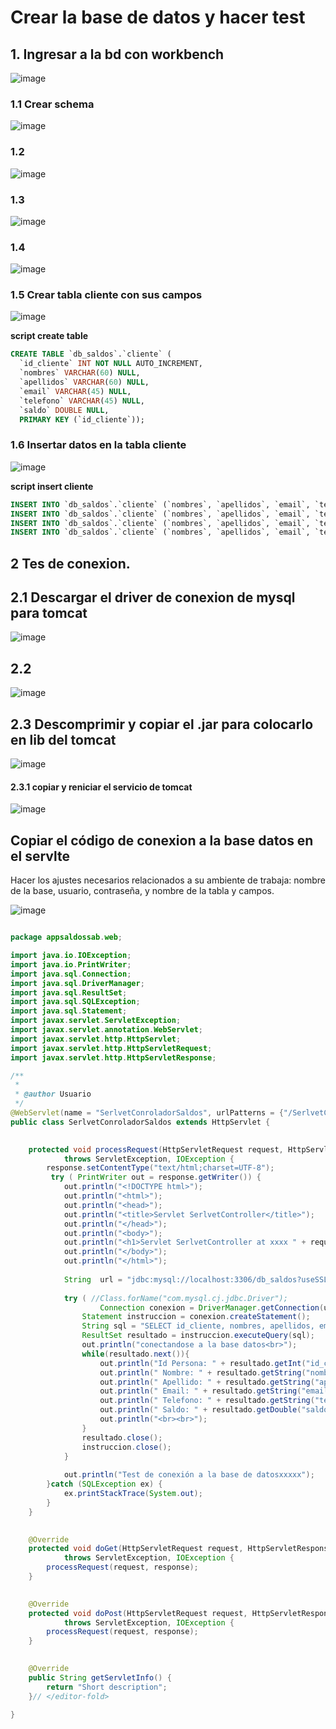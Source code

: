 # Crear la base de datos y hacer test

## 1. Ingresar a la bd con workbench

![image](https://user-images.githubusercontent.com/31961588/192118542-1fa1a037-ef85-480b-a78e-b63ff18547d8.png)

### 1.1 Crear schema

![image](https://user-images.githubusercontent.com/31961588/192118567-9ea37c01-e91d-4429-b919-78fc032f2473.png)

### 1.2

![image](https://user-images.githubusercontent.com/31961588/192118585-6f5d9181-8350-412a-9fdd-915ff28935cc.png)

### 1.3

![image](https://user-images.githubusercontent.com/31961588/192118617-79e2d1ff-e0d5-42e3-bd8f-15624b89e2a2.png)


### 1.4

![image](https://user-images.githubusercontent.com/31961588/192118637-a56b101d-a944-4d57-8b95-5df71f87ccd0.png)

### 1.5 Crear tabla cliente con sus campos

![image](https://user-images.githubusercontent.com/31961588/192118681-90bfe70f-eb7c-4c1e-9e24-df4828c81fcf.png)

**script create table**
```Sql
CREATE TABLE `db_saldos`.`cliente` (
  `id_cliente` INT NOT NULL AUTO_INCREMENT,
  `nombres` VARCHAR(60) NULL,
  `apellidos` VARCHAR(60) NULL,
  `email` VARCHAR(45) NULL,
  `telefono` VARCHAR(45) NULL,
  `saldo` DOUBLE NULL,
  PRIMARY KEY (`id_cliente`));
  ```

### 1.6 Insertar datos en la tabla cliente

![image](https://user-images.githubusercontent.com/31961588/192118766-a67baec1-66ab-4ca8-ae8a-fbd73dce1f7c.png)

**script insert cliente**
```Sql
INSERT INTO `db_saldos`.`cliente` (`nombres`, `apellidos`, `email`, `telefono`, `saldo`) VALUES ('Camilo Ernesto', 'Rodriguez Moreno', 'crodrigr@gmail.com', '323444', '1000');
INSERT INTO `db_saldos`.`cliente` (`nombres`, `apellidos`, `email`, `telefono`, `saldo`) VALUES ('Maria Celilna', 'Torres Serrano', 'mtorres@gmail.com', '38858585', '2000');
INSERT INTO `db_saldos`.`cliente` (`nombres`, `apellidos`, `email`, `telefono`, `saldo`) VALUES ('Juan Carlos', 'Camargo Perez', 'jcamargo@gmail.com', '48484', '3000');
INSERT INTO `db_saldos`.`cliente` (`nombres`, `apellidos`, `email`, `telefono`, `saldo`) VALUES ('Diego Fernando', 'Rangel  Guzman', 'drangel@gmail.com', '48848448', '4000');
```

## 2 Tes de conexion. 

## 2.1 Descargar el driver de conexion de mysql para tomcat

![image](https://user-images.githubusercontent.com/31961588/192119260-32ccb644-3b40-4448-83ab-45b7c931aa21.png)

## 2.2 

![image](https://user-images.githubusercontent.com/31961588/192119290-a5712aac-0ffe-4ac6-83e2-74d36e5bceac.png)

## 2.3 Descomprimir y copiar el .jar para colocarlo en lib del tomcat

![image](https://user-images.githubusercontent.com/31961588/192119323-2612be67-7181-4b05-a68f-59348aa65ab5.png)

#### 2.3.1 copiar y reniciar el servicio de tomcat

![image](https://user-images.githubusercontent.com/31961588/192119353-20b43ff9-c70c-4715-8243-822276994d51.png)


## Copiar el código de conexion a la base datos en el servlte

Hacer los ajustes necesarios relacionados a su ambiente de trabaja: nombre de la base, usuario, contraseña, y nombre de la tabla y campos. 

![image](https://user-images.githubusercontent.com/31961588/192119395-6998ce2d-232a-4316-8f75-89652cb471cf.png)

```Java

package appsaldossab.web;

import java.io.IOException;
import java.io.PrintWriter;
import java.sql.Connection;
import java.sql.DriverManager;
import java.sql.ResultSet;
import java.sql.SQLException;
import java.sql.Statement;
import javax.servlet.ServletException;
import javax.servlet.annotation.WebServlet;
import javax.servlet.http.HttpServlet;
import javax.servlet.http.HttpServletRequest;
import javax.servlet.http.HttpServletResponse;

/**
 *
 * @author Usuario
 */
@WebServlet(name = "SerlvetConroladorSaldos", urlPatterns = {"/SerlvetConroladorSaldos"})
public class SerlvetConroladorSaldos extends HttpServlet {

    
    protected void processRequest(HttpServletRequest request, HttpServletResponse response)
            throws ServletException, IOException {
        response.setContentType("text/html;charset=UTF-8");
         try ( PrintWriter out = response.getWriter()) {            
            out.println("<!DOCTYPE html>");
            out.println("<html>");
            out.println("<head>");
            out.println("<title>Servlet SerlvetController</title>");            
            out.println("</head>");
            out.println("<body>");
            out.println("<h1>Servlet SerlvetController at xxxx " + request.getContextPath() + "</h1>");
            out.println("</body>");
            out.println("</html>");
                 
            String  url = "jdbc:mysql://localhost:3306/db_saldos?useSSL=false&useTimezone=true&serverTimezone=UTC&allowPublicKeyRetrieval=true";
        
            try ( //Class.forName("com.mysql.cj.jdbc.Driver");
                    Connection conexion = DriverManager.getConnection(url, "root", "admin")) {
                Statement instruccion = conexion.createStatement();
                String sql = "SELECT id_cliente, nombres, apellidos, email, telefono,saldo FROM cliente";
                ResultSet resultado = instruccion.executeQuery(sql);
                out.println("conectandose a la base datos<br>");
                while(resultado.next()){
                    out.println("Id Persona: " + resultado.getInt("id_cliente"));
                    out.println(" Nombre: " + resultado.getString("nombres"));
                    out.println(" Apellido: " + resultado.getString("apellidos"));
                    out.println(" Email: " + resultado.getString("email"));
                    out.println(" Telefono: " + resultado.getString("telefono"));
                    out.println(" Saldo: " + resultado.getDouble("saldo"));
                    out.println("<br><br>");
                }
                resultado.close();
                instruccion.close();
            }
            
            out.println("Test de conexión a la base de datosxxxxx"); 
        }catch (SQLException ex) {
            ex.printStackTrace(System.out);
        }
    }

    
    @Override
    protected void doGet(HttpServletRequest request, HttpServletResponse response)
            throws ServletException, IOException {
        processRequest(request, response);
    }

    
    @Override
    protected void doPost(HttpServletRequest request, HttpServletResponse response)
            throws ServletException, IOException {
        processRequest(request, response);
    }

    
    @Override
    public String getServletInfo() {
        return "Short description";
    }// </editor-fold>

}

```



